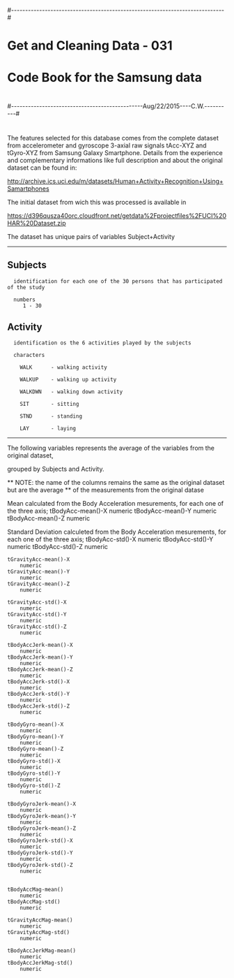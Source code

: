 #----------------------------------------------------------------------------#
#                                                                            #
#   Get and Cleaning Data - 031                                              #
#                                                                            #
#   Code Book for the Samsung data                                           #
#                                                                            #
#-----------------------------------------------Aug/22/2015----C.W.----------#
#

The features selected for this database comes from the complete dataset 
from accelerometer and gyroscope 3-axial raw signals tAcc-XYZ and tGyro-XYZ from
Samsung Galaxy Smartphone. Details from the experience and complementary informations
like full description and about the original dataset can be found in:

http://archive.ics.uci.edu/m/datasets/Human+Activity+Recognition+Using+Samartphones
 
The initial dataset from wich this was processed is available in 

https://d396qusza40orc.cloudfront.net/getdata%2Fprojectfiles%2FUCI%20HAR%20Dataset.zip
 
The dataset has  unique pairs of variables Subject+Activity

---------------------------------------------------------------------------------------------

Subjects
--------
      
      identification for each one of the 30 persons that has participated of the study
  
      numbers 
         1 - 30

Activity
--------
      identification os the 6 activities played by the subjects

      characters

		WALK      - walking activity

        WALKUP    - walking up activity

        WALKDWN   - walking down activity
 
        SIT       - sitting

        STND      - standing

        LAY       - laying

----------------------------------------------------------------------------------------------

The following variables represents the average of the variables from the original dataset, 

grouped by Subjects and Activity.

** NOTE: the name of the columns remains the same as the original dataset but are the average 
** of the measurements from the original datase 

Mean calculated from the Body Acceleration mesurements, for each one of the three axis;
	 tBodyAcc-mean()-X
		numeric
	 tBodyAcc-mean()-Y
		numeric
	 tBodyAcc-mean()-Z
		numeric

Standard Deviation calculeted from the Body Acceleration mesurements, for each one of the three axis;
	tBodyAcc-std()-X
		numeric
 	tBodyAcc-std()-Y
		numeric
 	tBodyAcc-std()-Z
		numeric

	tGravityAcc-mean()-X
		numeric
 	tGravityAcc-mean()-Y
		numeric
 	tGravityAcc-mean()-Z
		numeric

 	tGravityAcc-std()-X
		numeric
 	tGravityAcc-std()-Y
		numeric
 	tGravityAcc-std()-Z
		numeric

 	tBodyAccJerk-mean()-X
		numeric
 	tBodyAccJerk-mean()-Y
		numeric
 	tBodyAccJerk-mean()-Z
		numeric
 	tBodyAccJerk-std()-X
		numeric
 	tBodyAccJerk-std()-Y
		numeric
 	tBodyAccJerk-std()-Z
		numeric

 	tBodyGyro-mean()-X
		numeric
 	tBodyGyro-mean()-Y
		numeric
 	tBodyGyro-mean()-Z
		numeric
 	tBodyGyro-std()-X
		numeric
 	tBodyGyro-std()-Y
		numeric
 	tBodyGyro-std()-Z
		numeric

 	tBodyGyroJerk-mean()-X
		numeric
 	tBodyGyroJerk-mean()-Y
		numeric
 	tBodyGyroJerk-mean()-Z
		numeric
 	tBodyGyroJerk-std()-X
		numeric
 	tBodyGyroJerk-std()-Y
		numeric
 	tBodyGyroJerk-std()-Z
		numeric


 	tBodyAccMag-mean()
		numeric
 	tBodyAccMag-std()
		numeric

 	tGravityAccMag-mean()
		numeric
 	tGravityAccMag-std()
		numeric

 	tBodyAccJerkMag-mean()
		numeric
 	tBodyAccJerkMag-std()
		numeric

